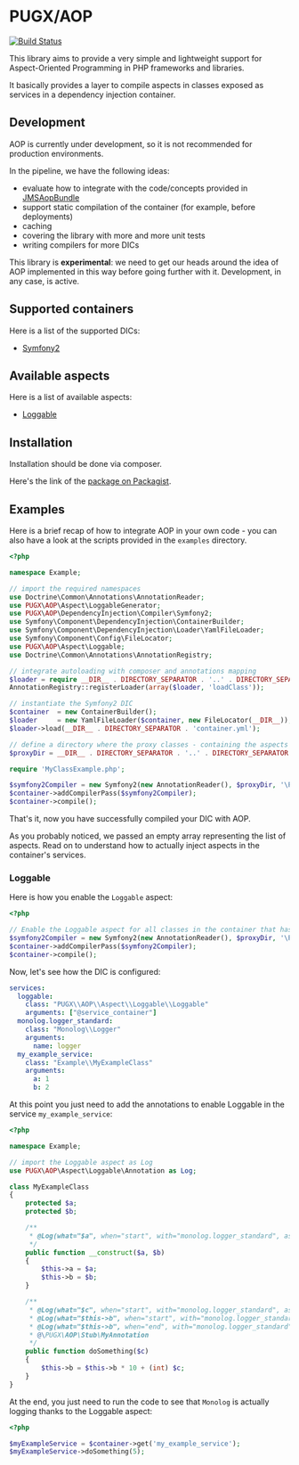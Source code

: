 # PUGX/AOP

[![Build Status](https://travis-ci.org/PUGX/aop.png?branch=master)](https://travis-ci.org/PUGX/aop)

This library aims to provide a very simple
and lightweight support for Aspect-Oriented
Programming in PHP frameworks and libraries.

It basically provides a layer to compile
aspects in classes exposed as services in a
dependency injection container.

## Development

AOP is currently under development, so it
is not recommended for production environments.

In the pipeline, we have the following ideas:

* evaluate how to integrate with the code/concepts provided in [JMSAopBundle](https://github.com/schmittjoh/JMSAopBundle)
* support static compilation of the container (for example, before deployments)
* caching
* covering the library with more and more unit tests
* writing compilers for more DICs

This library is **experimental**: we need to get our heads around the
idea of AOP implemented in this way before going further with it.
Development, in any case, is active.

## Supported containers

Here is a list of the supported DICs:

* [Symfony2](https://github.com/symfony/DependencyInjection)

## Available aspects

Here is a list of available aspects:

* [Loggable](https://github.com/odino/aop/blob/master/src/PUGX/AOP/Aspect/Loggable/Annotation.php)

## Installation

Installation should be done via composer.

Here's the link of the [package on Packagist](https://packagist.org/packages/pugx/aop).

## Examples

Here is a brief recap of how to integrate AOP in your
own code - you can also have a look at the scripts
provided in the `examples` directory.


``` php
<?php

namespace Example;

// import the required namespaces
use Doctrine\Common\Annotations\AnnotationReader;
use PUGX\AOP\Aspect\LoggableGenerator;
use PUGX\AOP\DependencyInjection\Compiler\Symfony2;
use Symfony\Component\DependencyInjection\ContainerBuilder;
use Symfony\Component\DependencyInjection\Loader\YamlFileLoader;
use Symfony\Component\Config\FileLocator;
use PUGX\AOP\Aspect\Loggable;
use Doctrine\Common\Annotations\AnnotationRegistry;

// integrate autoloading with composer and annotations mapping
$loader = require __DIR__ . DIRECTORY_SEPARATOR . '..' . DIRECTORY_SEPARATOR . 'vendor' . DIRECTORY_SEPARATOR . 'autoload.php';
AnnotationRegistry::registerLoader(array($loader, 'loadClass'));

// instantiate the Symfony2 DIC
$container  = new ContainerBuilder();
$loader     = new YamlFileLoader($container, new FileLocator(__DIR__));
$loader->load(__DIR__ . DIRECTORY_SEPARATOR . 'container.yml');

// define a directory where the proxy classes - containing the aspects - will be generated
$proxyDir = __DIR__ . DIRECTORY_SEPARATOR . '..' . DIRECTORY_SEPARATOR . 'test' . DIRECTORY_SEPARATOR . 'proxy/';

require 'MyClassExample.php';

$symfony2Compiler = new Symfony2(new AnnotationReader(), $proxyDir, '\PUGX\AOP\Aspect\BaseAnnotation', array());
$container->addCompilerPass($symfony2Compiler);
$container->compile();
```

That's it, now you have successfully compiled
your DIC with AOP.

As you probably noticed, we passed an empty array
representing the list of aspects. Read on to understand
how to actually inject aspects in the container's services.

### Loggable


Here is how you enable the `Loggable` aspect:

``` php
<?php

// Enable the Loggable aspect for all classes in the container that has @Log annotation
$symfony2Compiler = new Symfony2(new AnnotationReader(), $proxyDir, '\PUGX\AOP\Aspect\BaseAnnotation', array('loggable'));
$container->addCompilerPass($symfony2Compiler);
$container->compile();
```

Now, let's see how the DIC is configured:

``` yaml
services:
  loggable:
    class: "PUGX\\AOP\\Aspect\\Loggable\\Loggable"
    arguments: ["@service_container"]
  monolog.logger_standard:
    class: "Monolog\\Logger"
    arguments:
      name: logger
  my_example_service:
    class: "Example\\MyExampleClass"
    arguments:
      a: 1
      b: 2
```

At this point you just need to add the annotations
to enable Loggable in the service `my_example_service`:

``` php
<?php

namespace Example;

// import the Loggable aspect as Log
use PUGX\AOP\Aspect\Loggable\Annotation as Log;

class MyExampleClass
{
    protected $a;
    protected $b;

    /**
     * @Log(what="$a", when="start", with="monolog.logger_standard", as="Hey, Im getting %s as first argument")
     */
    public function __construct($a, $b)
    {
        $this->a = $a;
        $this->b = $b;
    }

    /**
     * @Log(what="$c", when="start", with="monolog.logger_standard", as="argument $c is %s")
     * @Log(what="$this->b", when="start", with="monolog.logger_standard", as="Hey, value of MyExampleClass::b is %s")
     * @Log(what="$this->b", when="end", with="monolog.logger_standard", as="HOLY COW! Now MyExampleClass::b is %s")
     * @\PUGX\AOP\Stub\MyAnnotation
     */
    public function doSomething($c)
    {
        $this->b = $this->b * 10 + (int) $c;
    }
}
```

At the end, you just need to run the code
to see that `Monolog` is actually logging
thanks to the Loggable aspect:

``` php
<?php

$myExampleService = $container->get('my_example_service');
$myExampleService->doSomething(5);
```

